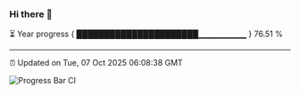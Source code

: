 ### Hi there 👋

⏳ Year progress { ██████████████████████▁▁▁▁▁▁▁▁ } 76.51 %

---

⏰ Updated on Tue, 07 Oct 2025 06:08:38 GMT

![Progress Bar CI](https://github.com/liununu/liununu/workflows/Progress%20Bar%20CI/badge.svg)
